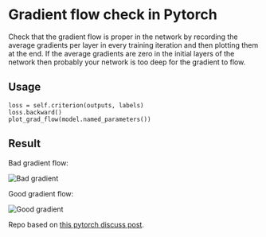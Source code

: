 # Gradient flow check in Pytorch

Check that the gradient flow is proper in the network by recording the average gradients per layer in every training iteration and then plotting them at the end. If the average gradients are zero in the initial layers of the network then probably your network is too deep for the gradient to flow.

## Usage 

```
loss = self.criterion(outputs, labels)  
loss.backward()
plot_grad_flow(model.named_parameters())
```

## Result

Bad gradient flow:

![Bad gradient](https://discuss.pytorch.org/uploads/default/original/2X/e/e4b19586eb7b68d94ba02fa9159f141c9f12e106.png)

Good gradient flow:

![Good gradient](https://discuss.pytorch.org/uploads/default/original/2X/5/5af139d68e14dbdd9745952a744f105458d2caa7.png)

Repo based on [this pytorch discuss post](https://discuss.pytorch.org/t/check-gradient-flow-in-network/15063).
